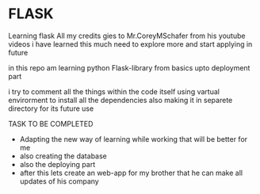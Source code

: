 # FLASK
Learning flask 
All my credits gies to Mr.CoreyMSchafer from his youtube videos i have learned this 
much need to explore more and start applying in future

in this repo am learning python Flask-library 
from basics upto deployment part

i try to comment all the things within the code itself
using vartual envirorment to install all the dependencies also making it in separete 
directory for its future use

TASK TO BE COMPLETED
- Adapting the new way of learning while working that will be better for me
- also creating the database 
- also the deploying part
- after this lets create an web-app for my brother that he can make all
updates of his company 
